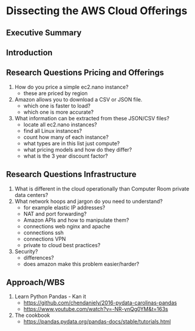 # Dissecting the AWS Cloud Offerings

## Executive Summary

## Introduction


## Research Questions Pricing and Offerings
1. How do you price a simple ec2.nano instance?
   - these are priced by region
2. Amazon allows you to download a CSV or JSON file.
   - which one is faster to load?
   - which one is more accurate?
3. What information can be extracted from these JSON/CSV files?
   - locate all ec2.nano instances?
   - find all Linux instances?
   - count how many of each instance?
   - what types are in this list just compute?
   - what pricing models and how do they differ?
   - what is the 3 year discount factor?

## Research Questions Infrastructure
1. What is different in the cloud operationally than Computer Room private data centers?
2. What network hoops and jargon do you need to understand?
   - for example elastic IP addresses?
   - NAT and port forwarding?
   - Amazon APIs and how to manipulate them?
   - connections web nginx and apache
   - connections ssh
   - connections VPN
   - private to cloud best practices?
3. Security?
   - differences?
   - does amazon make this problem easier/harder?

## Approach/WBS

1. Learn Python Pandas - Kan it
   - https://github.com/chendaniely/2016-pydata-carolinas-pandas
   - https://www.youtube.com/watch?v=-NR-ynQg0YM&t=163s
2. The cookbook
   - https://pandas.pydata.org/pandas-docs/stable/tutorials.html
